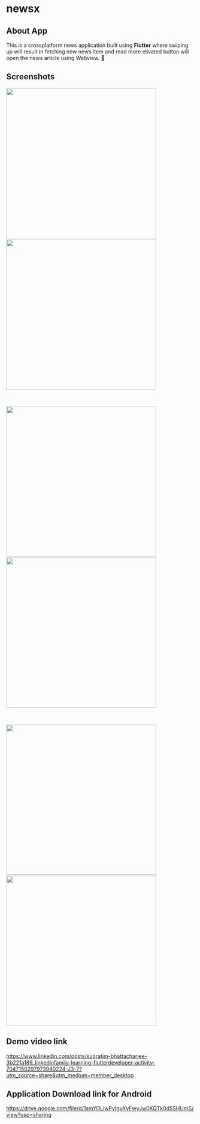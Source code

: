 # newsx

## About App
This is a crossplatform news application built using **Flutter** where swiping up will result in fetching new news item and read more elivated button will open the news article using Webview. 🤠


## Screenshots

<p float="left">
  <img src="https://user-images.githubusercontent.com/52972176/228810033-b1971d7d-2742-483f-851e-9421f0b35ccc.jpg" width="400">
  &nbsp;&nbsp;
  <img src="https://user-images.githubusercontent.com/52972176/228810071-ddab58d9-efc2-4bb7-a434-8b1b7af70e04.jpg" width="400">
</p>
<br/>
<p float="left">
  <img src="https://user-images.githubusercontent.com/52972176/228810098-d9b84dd2-bac3-4035-83de-2db7174b39b8.jpg" width="400">
  &nbsp;&nbsp;
  <img src="https://user-images.githubusercontent.com/52972176/228810118-4a261d8b-a906-48bd-a63a-f1abf3c23b09.jpg" width="400">
</p>
<br/>
<p float="left">
  <img src="https://user-images.githubusercontent.com/52972176/228812406-542679a1-84c9-41f3-b748-85d7caa7b23c.jpg" width="400">
  &nbsp;&nbsp;
  <img src="https://user-images.githubusercontent.com/52972176/228814293-5199e425-13db-4b52-adc1-b666a907f303.jpg" width="400">
</p>

## Demo video link

https://www.linkedin.com/posts/supratim-bhattacharjee-3b221a189_linkedinfamily-learning-flutterdeveloper-activity-7047150297973940224-J3-7?utm_source=share&utm_medium=member_desktop

## Application Download link for Android

https://drive.google.com/file/d/1smYOLiwPyIguYvFwyJw0KQTk0d5SHUmS/view?usp=sharing
